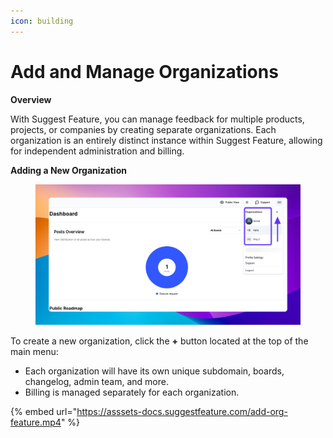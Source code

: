 ```yaml
---
icon: building
---
```


# Add and Manage Organizations

**Overview**

With Suggest Feature, you can manage feedback for multiple products, projects, or companies by creating separate organizations. Each organization is an entirely distinct instance within Suggest Feature, allowing for independent administration and billing.

**Adding a New Organization**

<figure><img src="../.gitbook/assets/image (2) (1) (1) (1) (1) (1).png" alt=""><figcaption></figcaption></figure>

To create a new organization, click the **+** button located at the top of the main menu:

* Each organization will have its own unique subdomain, boards, changelog, admin team, and more.
* Billing is managed separately for each organization.

{% embed url="https://asssets-docs.suggestfeature.com/add-org-feature.mp4" %}
